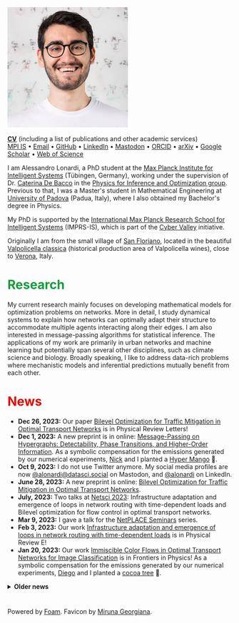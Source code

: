 ![](./files/alessandro.jpeg)<br/>

<a href="../files/CV_ACTIVITIES_PUBLICATIONS.pdf" download><b>CV</b></a> (including a list of publications and other academic services) <br/>
[MPI IS](https://is.mpg.de/person/alonardi) • 
[Email](mailto:alessandro.lonardi@tuebingen.mpg.de) • 
[GitHub](https://github.com/aleable) • 
[LinkedIn](https://www.linkedin.com/in/alonardi/) • 
[Mastodon](https://datasci.social/@alonardi) • 
[ORCID](https://orcid.org/0000-0003-4866-8088) • 
[arXiv](https://arxiv.org/search/?query=Alessandro+Lonardi&searchtype=author&abstracts=show&order=-announced_date_first&size=50) • 
[Google Scholar](https://scholar.google.com/citations?user=KPLxOj0AAAAJ&hl=en&oi=ao) • 
[Web of Science](https://www.webofscience.com/wos/author/record/GYA-1831-2022)


I am Alessandro Lonardi, a PhD student at the <a href="https://is.mpg.de/">Max Planck Institute for Intelligent Systems</a> (Tübingen, Germany), working under the supervision of Dr. <a href="https://cdebacco.com/">Caterina De Bacco</a> in the <a href="https://is.mpg.de/employees?_=1598796063852&action=index&controller=employees&departments=pio&query=&utf8=\%E2\%9C\%93">Physics for Inference and Optimization group</a>. Previous to that, I was a Master's student in Mathematical Engineering at <a href="https://www.unipd.it/en/">University of Padova</a> (Padua, Italy), where I also obtained my Bachelor's degree in Physics. <br/>

My PhD is supported by the <a href="https://imprs.is.mpg.de">International Max Planck Research School for Intelligent Systems</a> (IMPRS-IS), which is part of the <a href="https://cyber-valley.de/en">Cyber Valley</a> initiative.

Originally I am from the small village of <a href="https://goo.gl/maps/LnPtj2FqxjT1W1pg6">San Floriano</a>, located in the beautiful <a href="https://it.wikipedia.org/wiki/Valpolicella_classica">Valpolicella classica</a> (historical production area of Valpolicella wines), close to <a href="https://en.wikipedia.org/wiki/Verona">Verona</a>, Italy.

<h1><span style="color:#169B3C">Research</span></h1>

My current research mainly focuses on developing mathematical models for optimization problems on networks. More in detail, I study dynamical systems to explain how networks can optimally adapt their structure to accommodate multiple agents interacting along their edges. I am also interested in message-passing algorithms for statistical inference. The applications of my work are primarily in urban networks and machine learning but potentially span several other disciplines, such as climate science and biology. Broadly speaking, I like to address data-rich problems where mechanistic models and inferential predictions mutually benefit from each other.

<h1><span style="color:#E70700">News</span></h1>

* <b>Dec 26, 2023:</b> Our paper <a href="https://journals.aps.org/prl/abstract/10.1103/PhysRevLett.131.267401">Bilevel Optimization for Traffic Mitigation in Optimal Transport Networks</a> is in Physical Review Letters!
* <b>Dec 1, 2023:</b> A new preprint is in online: <a href="https://arxiv.org/abs/2312.00708">Message-Passing on Hypergraphs: Detectability, Phase Transitions, and Higher-Order Information</a>. As a symbolic compensation for the emissions generated by our numerical experiments, <a href="https://nickruggeri.github.io/">Nick</a> and I planted a <a href="https://www.treedom.net/en/user/nicolo-ruggeri-7568/trees/ZMG-8DNK">Hyper Mango</a> 🥭.
* <b>Oct 9, 2023:</b> I do not use Twitter anymore. My social media profiles are now <a href="https://datasci.social/@alonardi">@alonardi@datasci.social</a> on Mastodon, and <a href="https://www.linkedin.com/in/alonardi/">@alonardi</a> on LinkedIn.
* <b>June 28, 2023:</b> A new preprint is online: <a href="https://arxiv.org/abs/2306.16246">Bilevel Optimization for Traffic Mitigation in Optimal Transport Networks</a>.
* <b>July, 2023:</b> Two talks at <a href="https://netsci2023.wixsite.com/netsci2023">Netsci 2023</a>: Infrastructure adaptation and emergence of loops in network routing with time-dependent loads and Bilevel optimization for flow control in optimal transport networks.
* <b>Mar 9, 2023:</b> I gave a talk for the <a href="https://sites.google.com/view/netplace/home-page">NetPLACE Seminars</a> series.
* <b>Feb 3, 2023:</b> Our work <a href="https://journals.aps.org/pre/abstract/10.1103/PhysRevE.107.024302">Infrastructure adaptation and emergence of loops in network routing with time-dependent loads</a> is in Physical Review E!
* <b>Jan 20, 2023:</b> Our work <a href="https://www.frontiersin.org/articles/10.3389/fphy.2023.1089114/abstract">Immiscible Color Flows in Optimal Transport Networks for Image Classification</a> is in Frontiers in Physics! As a symbolic compensation for the emissions generated by our numerical experiments, <a href="https://diegoabt.github.io/">Diego</a> and I planted a <a href="https://www.treedom.net/en/page/register?id=49Z-KEWX">cocoa tree</a> 🌿.
<details>
  <summary><b>Older news</b></summary>
<ul>

<br/><li><b>May 6, 2022:</b> Our work <a href="https://www.nature.com/articles/s41598-022-11348-9">Multicommodity routing optimization for engineering networks</a> is in Scientific Reports!</li>
<li><b>May 4, 2022:</b> A new preprint is online: Immiscible Color Flows in Optimal Transport Networks for Image Classification.</li>
<li><b>Dec 21, 2021:</b> A new preprint is online: Infrastructure adaptation and emergence of loops in network routing with time-dependent loads.</li>
<li><b>Oct 13, 2021 - Feb 11, 2022:</b> I am a teaching assistant for the course of <a href="https://github.com/APMLA-2021/APMLA-WS_21-22_material">Advanced Probabilistic Machine Learning and Applications (2022)</a>, at <a href="https://uni-tuebingen.de/universitaet/">University of Tübingen</a>.</li>
<li><b>Oct 4, 2021:</b> Our work <a href="https://journals.aps.org/prresearch/abstract/10.1103/PhysRevResearch.3.043010">Designing optimal networks for multicommodity transport problem</a> is in Physical Review Research!</li>
<li><b>July 14, 2021:</b> Our work <a href="https://www.mdpi.com/1999-4893/14/7/189">Optimal Transport in Multilayer Networks for Traffic Flow Optimization</a> has just been published.</li>
<li><b>Apr 19, 2021 - July 31, 2021:</b> I was a teaching assistant for the course of Advanced Probabilistic Machine Learning and Applications (2021), at <a href="https://uni-tuebingen.de/universitaet/">University of Tübingen</a>.</li>
<li><b>Feb 12, 2021:</b> I joined the <a href="https://imprs.is.mpg.de">International Max Planck Research School for Intelligent Systems</a>!</li>
</ul>
</details>

<h1></h1>

<p>
<script src="https://climateclock.world/widget-v2.js" async></script>
<climate-clock/>

Powered by [Foam](https://github.com/foambubble).
Favicon by [Miruna Georgiana](https://www.artstation.com/mirunageorgiana).
